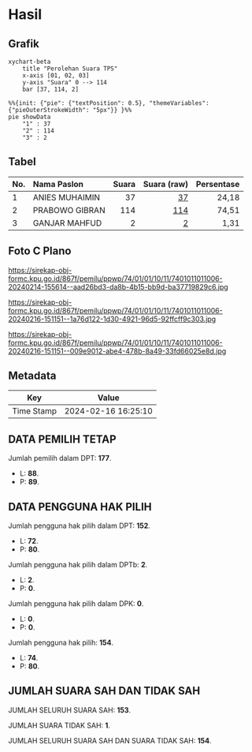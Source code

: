 # Hasil

## Grafik

```mermaid
xychart-beta
    title "Perolehan Suara TPS"
    x-axis [01, 02, 03]
    y-axis "Suara" 0 --> 114
    bar [37, 114, 2]
```

```mermaid
%%{init: {"pie": {"textPosition": 0.5}, "themeVariables": {"pieOuterStrokeWidth": "5px"}} }%%
pie showData
    "1" : 37
    "2" : 114
    "3" : 2
```

## Tabel

| No. | Nama Paslon    | Suara | Suara (raw) | Persentase |
|:--- |:-------------- | -----:| -----------:| ----------:|
| 1   | ANIES MUHAIMIN | 37    | [37][p-1]   | 24,18      |
| 2   | PRABOWO GIBRAN | 114   | [114][p-2]  | 74,51      |
| 3   | GANJAR MAHFUD  | 2     | [2][p-3]    | 1,31       |


[p-1]: https://github.com/gigit-pemilu/pemilu-2024-74-sulawesi-tenggara/blob/main/pilpres/hitung-suara/sub/74-sulawesi-tenggara/sub/01-kolaka/sub/01-wundulako/sub/1011-ngapa/sub/006-tps/sub/paslon-1.txt
[p-2]: https://github.com/gigit-pemilu/pemilu-2024-74-sulawesi-tenggara/blob/main/pilpres/hitung-suara/sub/74-sulawesi-tenggara/sub/01-kolaka/sub/01-wundulako/sub/1011-ngapa/sub/006-tps/sub/paslon-2.txt
[p-3]: https://github.com/gigit-pemilu/pemilu-2024-74-sulawesi-tenggara/blob/main/pilpres/hitung-suara/sub/74-sulawesi-tenggara/sub/01-kolaka/sub/01-wundulako/sub/1011-ngapa/sub/006-tps/sub/paslon-3.txt

## Foto C Plano

https://sirekap-obj-formc.kpu.go.id/867f/pemilu/ppwp/74/01/01/10/11/7401011011006-20240214-155614--aad26bd3-da8b-4b15-bb9d-ba37719829c6.jpg

https://sirekap-obj-formc.kpu.go.id/867f/pemilu/ppwp/74/01/01/10/11/7401011011006-20240216-151151--1a76d122-1d30-4921-96d5-92ffcff9c303.jpg

https://sirekap-obj-formc.kpu.go.id/867f/pemilu/ppwp/74/01/01/10/11/7401011011006-20240216-151151--009e9012-abe4-478b-8a49-33fd66025e8d.jpg


## Metadata

| Key        | Value               |
| ---------- | ------------------- |
| Time Stamp | 2024-02-16 16:25:10 |


## DATA PEMILIH TETAP

Jumlah pemilih dalam DPT: **177**.
 * L: **88**.
 * P: **89**.

## DATA PENGGUNA HAK PILIH

Jumlah pengguna hak pilih dalam DPT: **152**.
 * L: **72**.
 * P: **80**.

Jumlah pengguna hak pilih dalam DPTb: **2**.
 * L: **2**.
 * P: **0**.

Jumlah pengguna hak pilih dalam DPK: **0**.
 * L: **0**.
 * P: **0**.

Jumlah pengguna hak pilih: **154**.
 * L: **74**.
 * P: **80**.

## JUMLAH SUARA SAH DAN TIDAK SAH

JUMLAH SELURUH SUARA SAH: **153**.

JUMLAH SUARA TIDAK SAH: **1**.

JUMLAH SELURUH SUARA SAH DAN SUARA TIDAK SAH: **154**.


